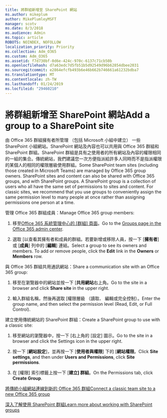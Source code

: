 ```yaml
---
title: 將群組新增至 SharePoint 網站
ms.author: mikeplum
author: MikePlumleyMSFT
manager: scotv
ms.date: 8/3/2018
ms.audience: Admin
ms.topic: article
ROBOTS: NOINDEX, NOFOLLOW
localization_priority: Priority
ms.collection: Adm_O365
ms.custom: Adm_O365
ms.assetid: f7d730bf-0d6e-424c-970c-6137c71cb50b
ms.openlocfilehash: d7a63edc7d5fb51b5d92549d96b62854dbee2031
ms.sourcegitcommit: e2864efcfb493b6e46b662b746661a61232bdba7
ms.translationtype: MT
ms.contentlocale: zh-TW
ms.lasthandoff: 01/24/2019
ms.locfileid: "29460210"
---
```

# <a name="add-a-group-to-a-sharepoint-site"></a><span data-ttu-id="97a4d-102">將群組新增至 SharePoint 網站</span><span class="sxs-lookup"><span data-stu-id="97a4d-102">Add a group to a SharePoint site</span></span>

<span data-ttu-id="97a4d-p101">由 Office 365 群組擁有者所管理 （包括 Microsoft 小組中建立） 一些 SharePoint 小組網站。SharePoint 網站及內容也可以共用與 Office 365 群組和 SharePoint 群組。SharePoint 群組是具有之使用者的所有網站及內容的權限相同的一組的集合。傳統網站，我們建議您一次方便指派給許多人同時而不是指派權限的某個人的相同的權限層級使用群組。</span><span class="sxs-lookup"><span data-stu-id="97a4d-p101">Some SharePoint team sites (including those created in Microsoft Teams) are managed by Office 365 group owners. SharePoint sites and content can also be shared with Office 365 groups, and with SharePoint groups. A SharePoint group is a collection of users who all have the same set of permissions to sites and content. For classic sites, we recommend that you use groups to conveniently assign the same permission level to many people at once rather than assigning permissions one person at a time.</span></span>
  
<span data-ttu-id="97a4d-107">管理 Office 365 群組成員：</span><span class="sxs-lookup"><span data-stu-id="97a4d-107">Manage Office 365 group members:</span></span>
  
1. <span data-ttu-id="97a4d-108">移至[Office 365 系統管理中心的 [群組] 頁面](https://portal.office.com/adminportal/home#/groups)。</span><span class="sxs-lookup"><span data-stu-id="97a4d-108">Go to the [Groups page in the Office 365 admin center](https://portal.office.com/adminportal/home#/groups).</span></span>
    
2. <span data-ttu-id="97a4d-p102">選取 [以查看其擁有者和成員的群組。若要新增或移除人員，按一下 [**擁有者**] 或 [**成員**] 列中的 [**編輯**] 連結。</span><span class="sxs-lookup"><span data-stu-id="97a4d-p102">Select a group to see its owners and members. To add or remove people, click the **Edit** link in the **Owners** or **Members** row.</span></span> 
    
<span data-ttu-id="97a4d-111">與 Office 365 群組共用通訊網站：</span><span class="sxs-lookup"><span data-stu-id="97a4d-111">Share a communication site with an Office 365 group:</span></span>
  
1. <span data-ttu-id="97a4d-112">移至在瀏覽器中的網站並按一下 [**共用網站**右上角。</span><span class="sxs-lookup"><span data-stu-id="97a4d-112">Go to the site in a browser and click **Share site** in the upper right.</span></span> 
    
2. <span data-ttu-id="97a4d-113">輸入群組名稱，然後再選取 [權限層級 （讀取、 編輯或完全控制）。</span><span class="sxs-lookup"><span data-stu-id="97a4d-113">Enter the group name, and then select the permission level (Read, Edit, or Full Control).</span></span>
    
<span data-ttu-id="97a4d-114">建立使用傳統網站的 SharePoint 群組：</span><span class="sxs-lookup"><span data-stu-id="97a4d-114">Create a SharePoint group to use with a classic site:</span></span>
  
1. <span data-ttu-id="97a4d-115">移至網站的瀏覽器中，按一下 [右上角的 [設定] 圖示。</span><span class="sxs-lookup"><span data-stu-id="97a4d-115">Go to the site in a browser and click the Settings icon in the upper right.</span></span>
    
2. <span data-ttu-id="97a4d-116">按一下 [**網站設定**]，並再按一下 [**使用者與權限**] 下的 [**網站權限**。</span><span class="sxs-lookup"><span data-stu-id="97a4d-116">Click **Site settings**, and then under **Users and Permissions**, click **Site permissions**.</span></span>
    
3. <span data-ttu-id="97a4d-117">在 [權限] 索引標籤上按一下 [**建立] 群組**。</span><span class="sxs-lookup"><span data-stu-id="97a4d-117">On the Permissions tab, click **Create Group**.</span></span>
    
[<span data-ttu-id="97a4d-118">將傳統小組網站連線到新的 Office 365 群組</span><span class="sxs-lookup"><span data-stu-id="97a4d-118">Connect a classic team site to a new Office 365 group</span></span>](https://go.microsoft.com/fwlink/?linkid=2008654)
  
[<span data-ttu-id="97a4d-119">深入了解使用 SharePoint 群組</span><span class="sxs-lookup"><span data-stu-id="97a4d-119">Learn more about working with SharePoint groups</span></span>](https://go.microsoft.com/fwlink/?linkid=874658)
  

